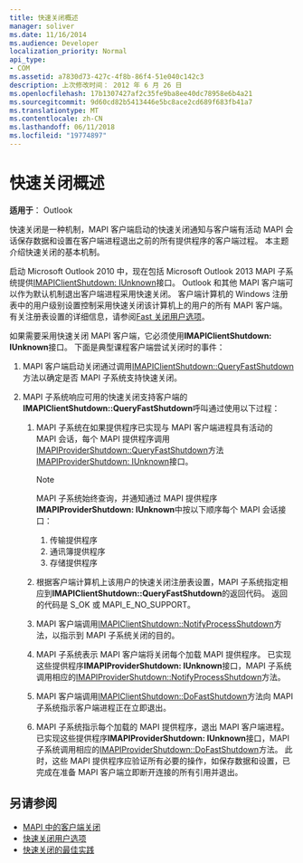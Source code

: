 ```yaml
---
title: 快速关闭概述
manager: soliver
ms.date: 11/16/2014
ms.audience: Developer
localization_priority: Normal
api_type:
- COM
ms.assetid: a7830d73-427c-4f8b-86f4-51e040c142c3
description: 上次修改时间： 2012 年 6 月 26 日
ms.openlocfilehash: 17b1307427af2c35fe9ba8ee40dc78958e6b4a21
ms.sourcegitcommit: 9d60cd82b5413446e5bc8ace2cd689f683fb41a7
ms.translationtype: MT
ms.contentlocale: zh-CN
ms.lasthandoff: 06/11/2018
ms.locfileid: "19774897"
---
```

# <a name="fast-shutdown-overview"></a>快速关闭概述

**适用于**： Outlook 
  
快速关闭是一种机制，MAPI 客户端启动的快速关闭通知与客户端有活动 MAPI 会话保存数据和设置在客户端进程退出之前的所有提供程序的客户端过程。 本主题介绍快速关闭的基本机制。 

启动 Microsoft Outlook 2010 中，现在包括 Microsoft Outlook 2013 MAPI 子系统提供[IMAPIClientShutdown: IUnknown](imapiclientshutdowniunknown.md)接口。 Outlook 和其他 MAPI 客户端可以作为默认机制退出客户端进程采用快速关闭。 客户端计算机的 Windows 注册表中的用户级别设置控制采用快速关闭该计算机上的用户的所有 MAPI 客户端。 有关注册表设置的详细信息，请参阅[Fast 关闭用户选项](fast-shutdown-user-options.md)。
  
如果需要采用快速关闭 MAPI 客户端，它必须使用**IMAPIClientShutdown: IUnknown**接口。 下面是典型课程客户端尝试关闭时的事件： 
  
1. MAPI 客户端启动关闭通过调用[IMAPIClientShutdown::QueryFastShutdown](imapiclientshutdown-queryfastshutdown.md)方法以确定是否 MAPI 子系统支持快速关闭。 
    
2. MAPI 子系统响应可用的快速关闭支持客户端的**IMAPIClientShutdown::QueryFastShutdown**呼叫通过使用以下过程： 
    
    1. MAPI 子系统在如果提供程序已实现与 MAPI 客户端进程具有活动的 MAPI 会话，每个 MAPI 提供程序调用[IMAPIProviderShutdown::QueryFastShutdown](imapiprovidershutdown-queryfastshutdown.md)方法[IMAPIProviderShutdown: IUnknown](imapiprovidershutdowniunknown.md)接口。 
        
       > [!NOTE]
       >  MAPI 子系统始终查询，并通知通过 MAPI 提供程序**IMAPIProviderShutdown: IUnknown**中按以下顺序每个 MAPI 会话接口：
       > 1. 传输提供程序
       > 2. 通讯簿提供程序
       > 3. 存储提供程序 
    
    2. 根据客户端计算机上该用户的快速关闭注册表设置，MAPI 子系统指定相应到**IMAPIClientShutdown::QueryFastShutdown**的返回代码。 返回的代码是 S_OK 或 MAPI_E_NO_SUPPORT。
        
    3. MAPI 客户端调用[IMAPIClientShutdown::NotifyProcessShutdown](imapiclientshutdown-notifyprocessshutdown.md)方法，以指示到 MAPI 子系统关闭的目的。 
        
    4. MAPI 子系统表示 MAPI 客户端将关闭每个加载 MAPI 提供程序。 已实现这些提供程序**IMAPIProviderShutdown: IUnknown**接口，MAPI 子系统调用相应的[IMAPIProviderShutdown::NotifyProcessShutdown](imapiprovidershutdown-notifyprocessshutdown.md)方法。 
        
    5. MAPI 客户端调用[IMAPIClientShutdown::DoFastShutdown](imapiclientshutdown-dofastshutdown.md)方法向 MAPI 子系统指示客户端进程正在立即退出。 
        
    6. MAPI 子系统指示每个加载的 MAPI 提供程序，退出 MAPI 客户端进程。 已实现这些提供程序**IMAPIProviderShutdown: IUnknown**接口，MAPI 子系统调用相应的[IMAPIProviderShutdown::DoFastShutdown](imapiprovidershutdown-dofastshutdown.md)方法。 此时，这些 MAPI 提供程序应验证所有必要的操作，如保存数据和设置，已完成在准备 MAPI 客户端立即断开连接的所有引用并退出。 
    
## <a name="see-also"></a>另请参阅

- [MAPI 中的客户端关闭](client-shutdown-in-mapi.md)
- [快速关闭用户选项](fast-shutdown-user-options.md)
- [快速关闭的最佳实践](best-practices-for-fast-shutdown.md)

